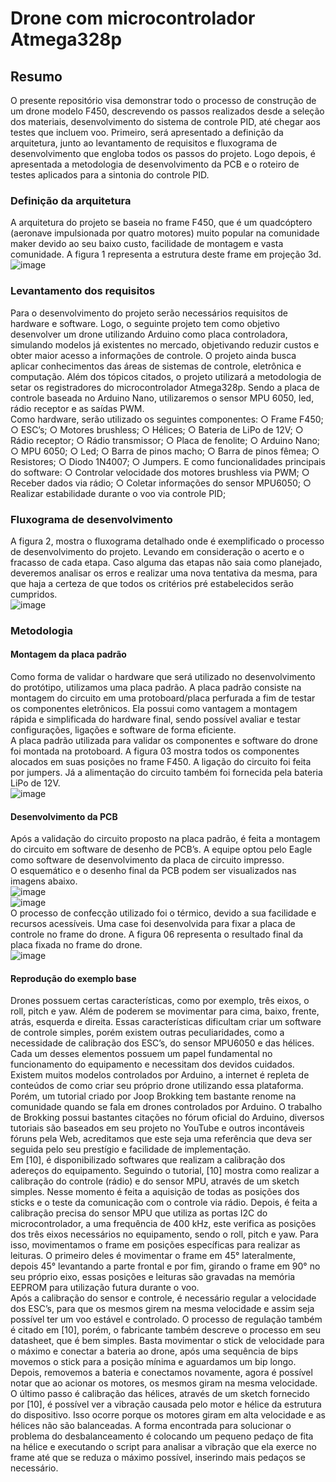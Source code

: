 # Drone com microcontrolador Atmega328p


## Resumo
  O presente repositório visa demonstrar todo o processo de construção de um drone modelo F450, descrevendo os passos realizados desde a seleção dos
materiais, desenvolvimento do sistema de controle PID, até chegar aos testes que incluem voo.
  Primeiro, será apresentado a definição da arquitetura, junto ao levantamento de requisitos e fluxograma de desenvolvimento que engloba todos os passos do
projeto. Logo depois, é apresentada a metodologia de desenvolvimento da PCB e o roteiro de testes aplicados para a sintonia do controle PID.

### Definição da arquitetura
  A arquitetura do projeto se baseia no frame F450, que é um quadcóptero (aeronave impulsionada por quatro motores) muito popular na comunidade maker
devido ao seu baixo custo, facilidade de montagem e vasta comunidade. A figura 1 representa a estrutura deste frame em projeção 3d. <br>
![image](https://user-images.githubusercontent.com/65053026/234439795-296824c8-d95c-4d8a-9b34-0ea2acc1c069.png) <br>

### Levantamento dos requisitos
  Para o desenvolvimento do projeto serão necessários requisitos de hardware e software. Logo, o seguinte projeto tem como objetivo desenvolver um drone
utilizando Arduino como placa controladora, simulando modelos já existentes no mercado, objetivando reduzir custos e obter maior acesso a informações de
controle. O projeto ainda busca aplicar conhecimentos das áreas de sistemas de controle, eletrônica e computação.
  Além dos tópicos citados, o projeto utilizará a metodologia de setar os registradores do microcontrolador Atmega328p. Sendo a placa de controle baseada
no Arduino Nano, utilizaremos o sensor MPU 6050, led, rádio receptor e as saídas PWM. <br>
Como hardware, serão utilizado os seguintes componentes:
○ Frame F450;
○ ESC’s;
○ Motores brushless;
○ Hélices;
○ Bateria de LiPo de 12V;
○ Rádio receptor;
○ Rádio transmissor;
○ Placa de fenolite;
○ Arduino Nano;
○ MPU 6050;
○ Led;
○ Barra de pinos macho;
○ Barra de pinos fêmea;
○ Resistores;
○ Diodo 1N4007;
○ Jumpers.
E como funcionalidades principais do software:
○ Controlar velocidade dos motores brushless via PWM;
○ Receber dados via rádio;
○ Coletar informações do sensor MPU6050;
○ Realizar estabilidade durante o voo via controle PID;

### Fluxograma de desenvolvimento
  A figura 2, mostra o fluxograma detalhado onde é exemplificado o processo de desenvolvimento do projeto. Levando em consideração o acerto e o fracasso de
cada etapa. Caso alguma das etapas não saia como planejado, deveremos analisar os erros e realizar uma nova tentativa da mesma, para que haja a certeza de que
todos os critérios pré estabelecidos serão cumpridos. <br>
![image](https://user-images.githubusercontent.com/65053026/234439964-f0f444e3-882b-4365-a432-9fd48de26cb5.png) <br>

### Metodologia
#### Montagem da placa padrão
  Como forma de validar o hardware que será utilizado no desenvolvimento do protótipo, utilizamos uma placa padrão. A placa padrão consiste na montagem do
circuito em uma protoboard/placa perfurada a fim de testar os componentes eletrônicos. Ela possui como vantagem a montagem rápida e simplificada do
hardware final, sendo possível avaliar e testar configurações, ligações e software de forma eficiente. <br>
  A placa padrão utilizada para validar os componentes e software do drone foi montada na protoboard. A figura 03 mostra todos os componentes alocados em
suas posições no frame F450. A ligação do circuito foi feita por jumpers. Já a alimentação do circuito também foi fornecida pela bateria LiPo de 12V. <br>
![image](https://user-images.githubusercontent.com/65053026/234440094-60839471-411d-478b-944f-e9474757cfa8.png) <br>

#### Desenvolvimento da PCB
  Após a validação do circuito proposto na placa padrão, é feita a montagem do circuito em software de desenho de PCB’s. A equipe optou pelo Eagle como
software de desenvolvimento da placa de circuito impresso. <br>
O esquemático e o desenho final da PCB podem ser visualizados nas imagens abaixo. <br>
![image](https://user-images.githubusercontent.com/65053026/234440318-ffc7500f-9fa9-47a2-a755-5a429b1d5120.png) <br>
![image](https://user-images.githubusercontent.com/65053026/234440338-9d431dd1-5b00-4ef4-9de7-a7d474ee9620.png) <br>
  O processo de confecção utilizado foi o térmico, devido a sua facilidade e recursos acessíveis. Uma case foi desenvolvida para fixar a placa de controle no
frame do drone. A figura 06 representa o resultado final da placa fixada no frame do drone. <br>
![image](https://user-images.githubusercontent.com/65053026/234440425-a8b72427-494f-4778-8646-734d012cafdb.png) <br>

#### Reprodução do exemplo base
  Drones possuem certas características, como por exemplo, três eixos, o roll, pitch e yaw. Além de poderem se movimentar para cima, baixo, frente, atrás,
esquerda e direita. Essas características dificultam criar um software de controle simples, porém existem outras peculiaridades, como a necessidade de calibração
dos ESC’s, do sensor MPU6050 e das hélices. Cada um desses elementos possuem um papel fundamental no funcionamento do equipamento e necessitam dos devidos cuidados. <br>
  Existem muitos modelos controlados por Arduino, a internet é repleta de conteúdos de como criar seu próprio drone utilizando essa plataforma. Porém, um
tutorial criado por Joop Brokking tem bastante renome na comunidade quando se fala em drones controlados por Arduino. O trabalho de Brokking possui bastantes
citações no fórum oficial do Arduino, diversos tutoriais são baseados em seu projeto no YouTube e outros incontáveis fóruns pela Web, acreditamos que este seja uma
referência que deva ser seguida pelo seu prestígio e facilidade de implementação. <br>
  Em [10], é disponibilizado softwares que realizam a calibração dos adereços do equipamento. Seguindo o tutorial, [10] mostra como realizar a calibração do
controle (rádio) e do sensor MPU, através de um sketch simples. Nesse momento é feita a aquisição de todas as posições dos sticks e o teste da comunicação com o
controle via rádio. Depois, é feita a calibração precisa do sensor MPU que utiliza as portas I2C do microcontrolador, a uma frequência de 400 kHz, este verifica as
posições dos três eixos necessários no equipamento, sendo o roll, pitch e yaw. Para isso, movimentamos o frame em posições específicas para realizar as leituras. O
primeiro deles é movimentar o frame em 45° lateralmente, depois 45° levantando a parte frontal e por fim, girando o frame em 90° no seu próprio eixo, essas posições e
leituras são gravadas na memória EEPROM para utilização futura durante o voo. <br>
  Após a calibração do sensor e controle, é necessário regular a velocidade dos ESC’s, para que os mesmos girem na mesma velocidade e assim seja possível
ter um voo estável e controlado. O processo de regulação também é citado em [10], porém, o fabricante também descreve o processo em seu datasheet, que é bem
simples. Basta movimentar o stick de velocidade para o máximo e conectar a bateria ao drone, após uma sequência de bips movemos o stick para a posição mínima e
aguardamos um bip longo. Depois, removemos a bateria e conectamos novamente, agora é possível notar que ao acionar os motores, os mesmos giram na mesma
velocidade. <br>
  O último passo é calibração das hélices, através de um sketch fornecido por [10], é possível ver a vibração causada pelo motor e hélice da estrutura do
dispositivo. Isso ocorre porque os motores giram em alta velocidade e as hélices não são balanceadas. A forma encontrada para solucionar o problema do
desbalanceamento é colocando um pequeno pedaço de fita na hélice e executando o script para analisar a vibração que ela exerce no frame até que se reduza o
máximo possível, inserindo mais pedaços se necessário. <br>

